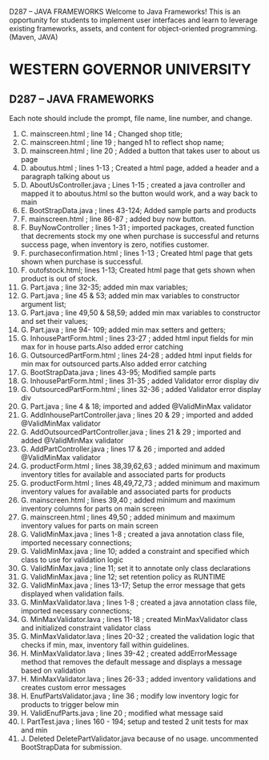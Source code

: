 D287 – JAVA FRAMEWORKS
Welcome to Java Frameworks! This is an opportunity for students to implement user interfaces and learn to leverage existing frameworks, assets, and content for object-oriented programming. (Maven, JAVA)




# WESTERN GOVERNOR UNIVERSITY 
## D287 – JAVA FRAMEWORKS

Each note should include the prompt, file name, line number, and change.

1. C. mainscreen.html ; line 14 ;  Changed shop title;
2. C. mainscreen.html ; line 19 ;  hanged h1 to reflect shop name;
3. D. mainscreen.html ; line 20 ;  Added a button that takes user to about us page
4. D. aboutus.html ; lines 1-13 ;  Created a html page, added a header and a paragraph talking about us
5. D. AboutUsController.java ; Lines 1-15 ; created a java controller and mapped it to aboutus.html so the button would work, and a way back to main
6. E. BootStrapData.java ; lines 43-124; Added sample parts and products
7. F. mainscreen.html ; line 86-87 ; added buy now button.
8. F. BuyNowController ; lines 1-31 ; imported packages, created function that decrements stock my one when purchase is successful and returns success page, when inventory is zero, notifies customer.
9. F. purchaseconfirmation.html ; lines 1-13 ; Created html page that gets shown when purchase is successful.
10. F. outofstock.html; lines 1-13; Created html page that gets shown when product is out of stock.
11. G. Part.java ; line 32-35; added min max variables;
12. G. Part.java ; line 45 & 53; added min max variables to constructor argument list;
13. G. Part.java ; line 49,50 & 58,59; added min max variables to constructor and set their values; 
14. G. Part.java ; line 94- 109; added min max setters and getters;
15. G. InhousePartForm.html ; lines 23-27 ; added html input fields for min max for in house parts.Also added error catching 
16. G. OutsourcedPartForm.html ; lines 24-28 ; added html input fields for min max for outsourced parts.Also added error catching
17. G. BootStrapData.java ; lines 43-95; Modified sample parts 
18. G. InhousePartForm.html ; lines 31-35 ; added Validator error display div
19. G. OutsourcedPartForm.html ; lines 32-36 ; added Validator error display div
20. G. Part.java ; line 4 & 18; imported and added @ValidMinMax validator
21. G. AddInhousePartController.java ; lines 20 & 29 ; imported and added @ValidMinMax validator
22. G. AddOutsourcedPartController.java ; lines 21 & 29 ; imported and added @ValidMinMax validator
23. G. AddPartController.java ; lines 17 & 26 ; imported and added @ValidMinMax validator
24. G. productForm.html ; lines 38,39,62,63 ; added minimum and maximum inventory titles for available and associated parts for products
25. G. productForm.html ; lines 48,49,72,73 ; added minimum and maximum inventory values for available and associated parts for products
26. G. mainscreen.html ; lines 39,40 ; added minimum and maximum inventory columns for parts on main screen
27. G. mainscreen.html ; lines 49,50 ; added minimum and maximum inventory values for parts on main screen
28. G. ValidMinMax.java ; lines 1-8 ; created a java annotation class file, imported necessary connections;
29. G. ValidMinMax.java ; line 10; added a constraint and specified which class to use for validation logic
30. G. ValidMinMax.java ; line 11;  set it to annotate only class declarations
31. G. ValidMinMax.java ; line 12; set retention policy as RUNTIME
32. G. ValidMinMax.java ; lines 13-17;  Setup the error message that gets displayed when validation fails.
33. G. MinMaxValidator.lava ; lines 1-8 ; created a java annotation class file, imported necessary connections;
34. G. MinMaxValidator.lava ; lines 11-18 ; created MinMaxValidator class and initialized constraint validator class
35. G. MinMaxValidator.lava ; lines 20-32 ; created the validation logic that checks if min, max, inventory fall within guidelines.
36. H. MinMaxValidator.lava ; lines 39-42 ; created addErrorMessage method that removes the default message and displays a message based on validation
37. H. MinMaxValidator.lava ; lines 26-33 ; added inventory validations and creates custom error messages
38. H. EnufPartsValidator.java ; line 36 ; modify low inventory logic for products to trigger below min
39. H. ValidEnufParts.java ; line 20 ; modified what message said
40. I. PartTest.java ; lines 160 - 194; setup and tested 2 unit tests for max and min
41. J. Deleted DeletePartValidator.java because of no usage. uncommented BootStrapData for submission.
